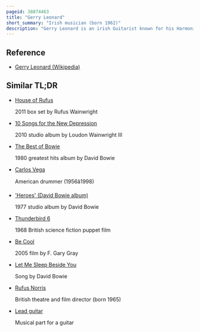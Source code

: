 ```yaml
---
pageid: 38874463
title: "Gerry Leonard"
short_summary: "Irish musician (born 1962)"
description: "Gerry Leonard is an irish Guitarist known for his Harmonic and ambient Guitar Style and for his Work with David Bowie, Suzanne Vega, Rufus Wainwright, Laurie Anderson, Duncan Sheik and many Others. He has a Solo Project called Spooky Ghost. He currently lives in New York."
---
```


## Reference

- [Gerry Leonard (Wikipedia)](https://en.wikipedia.org/?curid=38874463)

## Similar TL;DR

- [House of Rufus](/tldr/en/house-of-rufus)

  2011 box set by Rufus Wainwright

- [10 Songs for the New Depression](/tldr/en/10-songs-for-the-new-depression)

  2010 studio album by Loudon Wainwright III

- [The Best of Bowie](/tldr/en/the-best-of-bowie)

  1980 greatest hits album by David Bowie

- [Carlos Vega](/tldr/en/carlos-vega)

  American drummer (1956â1998)

- ['Heroes' (David Bowie album)](/tldr/en/heroes-david-bowie-album)

  1977 studio album by David Bowie

- [Thunderbird 6](/tldr/en/thunderbird-6)

  1968 British science fiction puppet film

- [Be Cool](/tldr/en/be-cool)

  2005 film by F. Gary Gray

- [Let Me Sleep Beside You](/tldr/en/let-me-sleep-beside-you)

  Song by David Bowie

- [Rufus Norris](/tldr/en/rufus-norris)

  British theatre and film director (born 1965)

- [Lead guitar](/tldr/en/lead-guitar)

  Musical part for a guitar

